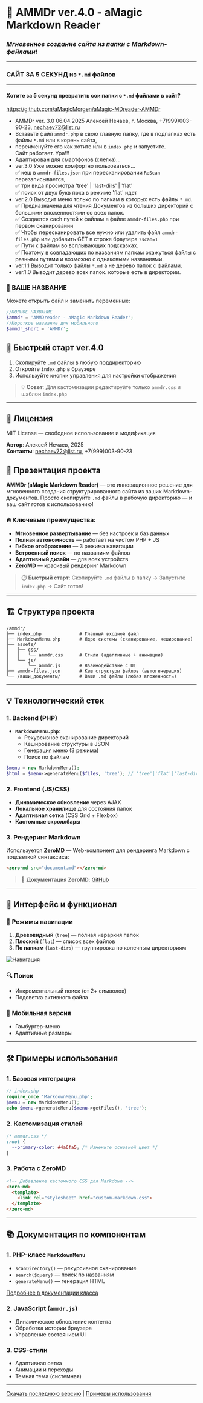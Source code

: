 # 🚀 **AMMDr ver.4.0 - aMagic Markdown Reader**  
### *Мгновенное создание сайта из папки с Markdown-файлами!*

---


### САЙТ ЗА 5 СЕКУНД из `*.md` файлов

---
#### **Хотите за 5 секунд превратить сои папки с `*.md` файлами в сайт?** 
https://github.com/aMagicMorgen/aMagic-MDreader-AMMDr
- AMMDr ver. 3.0 06.04.2025 Алексей Нечаев, г. Москва, +7(999)003-90-23, nechaev72@list.ru
- Вставьте файл `ammdr.php`  в свою главную папку, где в подпапках есть  файлы `*.md` или в корень сайта,      
- переименуйте его как хотите или в `index.php` и запустите.     
Сайт работает. Ура!!!
- Адаптирован для смартфонов (слегка)...
- ver.3.0 Уже можно комфортно пользоваться...     
✅ кеш в `ammdr-files.json` при пересканировании `ReScan` перезаписывается,  
✅ три вида просмотра 'tree' | 'last-dirs' | 'flat'   
✅ поиск от двух букв пока в режиме 'flat' идет   
- ver.2.0 Выводит меню только по папкам в которых есть файлы `*.md`.   
✅ Предназначена для чтения Документов из больших директорий с большими вложенностями со всех папок.   
✅ Создается cach путей к файлам в файле `ammdr-files.php` при первом сканировании   
✅ Чтобы пересканировать все нужно или удалить файл `ammdr-files.php` или добавить GET в строке браузера `?scan=1`   
✅ Пути к файлам во всплывающих подсказках.    
✅ Поэтому в совпадающих по названиям папкам окажуться файлы с разными путями и возможно с однаковыми названиями.   
- ver.1.1 Выводит только файлы `*.md` а не дерево папок с файлами.
- ver.1.0 Выводит дерево всех папок. которые есть в директории. 
### **🔧 ВАШЕ НАЗВАНИЕ**  
Можете открыть файл и заменить переменные:
```PHP
//ПОЛНОЕ НАЗВАНИЕ
$ammdr = 'AMMDreader - aMagic Markdown Reader';
//Короткое название для мобильного
$ammdr_short = 'AMMDr';
```
## 🚀 **Быстрый старт ver.4.0**

1. Скопируйте `.md` файлы в любую поддиректорию
2. Откройте `index.php` в браузере
3. Используйте кнопки управления для настройки отображения

> 💡 **Совет**: Для кастомизации редактируйте только `ammdr.css` и шаблон `index.php`

---

## 📜 **Лицензия**
MIT License — свободное использование и модификация

**Автор**: Алексей Нечаев, 2025  
**Контакты**: nechaev72@list.ru, +7(999)003-90-23
## 🌟 **Презентация проекта**

**AMMDr (aMagic Markdown Reader)** — это инновационное решение для мгновенного создания структурированного сайта из ваших Markdown-документов. Просто скопируйте `.md` файлы в рабочую директорию — и ваш сайт готов к использованию!  

### 🔥 **Ключевые преимущества**:
- **Мгновенное развертывание** — без настроек и баз данных
- **Полная автономность** — работает на чистом PHP + JS
- **Гибкое отображение** — 3 режима навигации
- **Встроенный поиск** — по названиям файлов
- **Адаптивный дизайн** — для всех устройств
- **ZeroMD** — красивый рендеринг Markdown

> ⏱️ **Быстрый старт**: Скопируйте `.md` файлы в папку → Запустите `index.php` → Сайт готов!

---

## 🏗️ **Структура проекта**

```
/ammdr/
├── index.php              # Главный входной файл
├── MarkdownMenu.php       # Ядро системы (сканирование, кеширование)
├── assets/
│   ├── css/
│   │   └── ammdr.css      # Стили (адаптивные + анимации)
│   └── js/
│       └── ammdr.js       # Взаимодействие с UI
├── ammdr-files.json       # Кеш структуры файлов (автогенерация)
└── /ваши_документы/       # Ваши .md файлы (любая вложенность)
```

---

## 💡 **Технологический стек**

### 1. **Backend (PHP)**
- **`MarkdownMenu.php`**:
  - Рекурсивное сканирование директорий
  - Кеширование структуры в JSON
  - Генерация меню (3 режима)
  - Поиск по файлам

```php
$menu = new MarkdownMenu();
$html = $menu->generateMenu($files, 'tree'); // 'tree'|'flat'|'last-dirs'
```

### 2. **Frontend (JS/CSS)**
- **Динамическое обновление** через AJAX
- **Локальное хранилище** для состояния папок
- **Адаптивная сетка** (CSS Grid + Flexbox)
- **Кастомные скроллбары**

### 3. **Рендеринг Markdown**
Используется **[ZeroMD](https://github.com/zerodevx/zero-md)** — Web-компонент для рендеринга Markdown с подсветкой синтаксиса:

```html
<zero-md src="document.md"></zero-md>
```

> 🔗 **Документация ZeroMD**: [GitHub](https://github.com/zerodevx/zero-md)

---

## 🎨 **Интерфейс и функционал**

### 🌳 **Режимы навигации**
1. **Древовидный** (`tree`) — полная иерархия папок
2. **Плоский** (`flat`) — список всех файлов
3. **По папкам** (`last-dirs`) — группировка по конечным директориям

![Навигация](https://via.placeholder.com/600x400?text=AMMDr+Navigation+Modes)

### 🔍 **Поиск**
- Инкрементальный поиск (от 2+ символов)
- Подсветка активного файла

### 📱 **Мобильная версия**
- Гамбургер-меню
- Адаптивные размеры

---

## 🛠 **Примеры использования**

### 1. **Базовая интеграция**
```php
// index.php
require_once 'MarkdownMenu.php';
$menu = new MarkdownMenu();
echo $menu->generateMenu($menu->getFiles(), 'tree');
```

### 2. **Кастомизация стилей**
```css
/* ammdr.css */
:root {
  --primary-color: #4a6fa5; /* Измените основной цвет */
}
```

### 3. **Работа с ZeroMD**
```html
<!-- Добавление кастомного CSS для Markdown -->
<zero-md>
  <template>
    <link rel="stylesheet" href="custom-markdown.css">
  </template>
</zero-md>
```

---

## 📚 **Документация по компонентам**

### 1. **PHP-класс `MarkdownMenu`**
- `scanDirectory()` — рекурсивное сканирование
- `search($query)` — поиск по названиям
- `generateMenu()` — генерация HTML

[Подробнее в документации класса](#)

### 2. **JavaScript (`ammdr.js`)**
- Динамическое обновление контента
- Обработка истории браузера
- Управление состоянием UI

### 3. **CSS-стили**
- Адаптивная сетка
- Анимации и переходы
- Темная тема (системная)

---



[Скачать последнюю версию](#) | [Примеры использования](#)